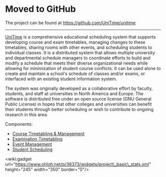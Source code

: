 # Moved to GitHub #
The project can be found at https://github.com/UniTime/unitime


---


[UniTime](http://www.unitime.org) is a comprehensive educational scheduling system that supports developing course and exam timetables, managing changes to these timetables, sharing rooms with other events, and scheduling students to individual classes. It is a distributed system that allows multiple university and departmental schedule managers to coordinate efforts to build and modify a schedule that meets their diverse organizational needs while allowing for minimization of student course conflicts. It can be used alone to create and maintain a school's schedule of classes and/or exams, or interfaced with an existing student information system.

The system was originally developed as a collaborative effort by faculty, students, and staff at universities in North America and Europe. The software is distributed free under an open source license (GNU General Public License) in hopes that other colleges and universities can benefit their students through better scheduling or wish to contribute to ongoing research in this area.

Components:
  * [Course Timetabling & Management](http://www.unitime.org/uct_courses.php)
  * [Examination Timetabling](http://www.unitime.org/uct_exams.php)
  * [Event Management](http://www.unitime.org/uct_events.php)
  * [Student Scheduling](http://www.unitime.org/uct_students.php)

&lt;wiki:gadget url="https://www.ohloh.net/p/36373/widgets/project\_basic\_stats.xml" height="245" width="350" border="0"/&gt;